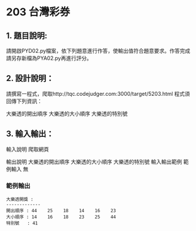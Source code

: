 # 203 台灣彩券
## 1. 題目說明:
請開啟PYD02.py檔案，依下列題意進行作答，使輸出值符合題意要求。作答完成請另存新檔為PYA02.py再進行評分。

## 2. 設計說明：
請撰寫一程式，爬取http://tqc.codejudger.com:3000/target/5203.html
程式須回傳下列資訊：

大樂透的開出順序
大樂透的大小順序
大樂透的特別號
## 3. 輸入輸出：
輸入說明
爬取網頁

輸出說明
大樂透的開出順序
大樂透的大小順序
大樂透的特別號
輸入輸出範例
範例輸入
無

### 範例輸出
```
大樂透開獎 :
-------------
開出順序 : 44    25    18    14    16    23
大小順序 : 14    16    18    23    25    44
特別號   : 41
```
